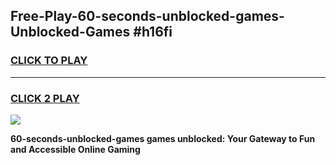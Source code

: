 
## Free-Play-60-seconds-unblocked-games-Unblocked-Games #h16fi
<h3>
<a href="https://news.freeplayer.one?title=60-seconds-unblocked-games&ref=8M">CLICK TO PLAY</a></h3>
<hr>

<h3>
<a href="https://news.freeplayer.one?title=60-seconds-unblocked-games&ref=8M">CLICK 2 PLAY</a>
  
</h3>

<a href="https://news.freeplayer.one?title=60-seconds-unblocked-games&ref=8M"><img src="https://clearcache.store/games.png"></a>


**60-seconds-unblocked-games games unblocked: Your Gateway to Fun and Accessible Online Gaming**
